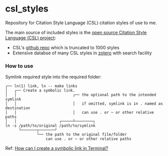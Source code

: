 # csl_styles
Repository for Citation Style Language (CSL) citation styles of use to me. 

The main source of included styles is the [open source Citation Style Language (CSL) project](http://citationstyles.org/):
- CSL's [github repo](https://github.com/citation-style-language) which is truncated to 1000 styles
- Extensive databse of many CSL styles in [zotero](https://www.zotero.org/styles) with search facility

### How to use
Symlink required style into the required folder:

```
┌── ln(1) link, ln -- make links
│   ┌── Create a symbolic link.
│   │                         ┌── the optional path to the intended symlink
│   │                         │   if omitted, symlink is in . named as destination
│   │                         │   can use . or ~ or other relative paths
│   │                   ┌─────┴────────┐
ln -s /path/to/original /path/to/symlink
      └───────┬───────┘
              └── the path to the original file/folder
                  can use . or ~ or other relative paths
```

Ref: [How can I create a symbolic link in Terminal?](https://apple.stackexchange.com/a/115647)
